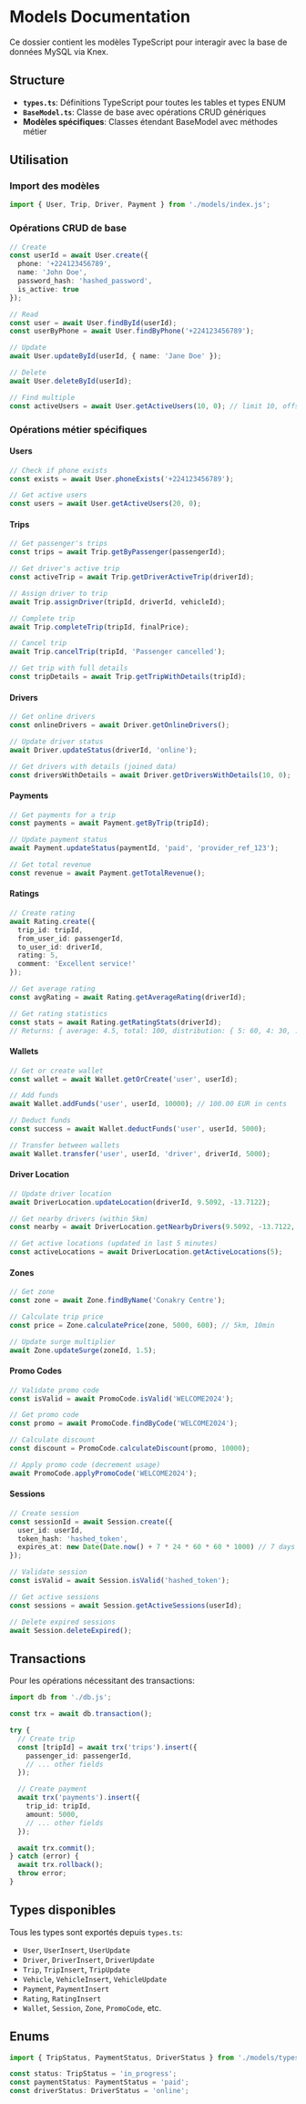 # Models Documentation

Ce dossier contient les modèles TypeScript pour interagir avec la base de données MySQL via Knex.

## Structure

- **`types.ts`**: Définitions TypeScript pour toutes les tables et types ENUM
- **`BaseModel.ts`**: Classe de base avec opérations CRUD génériques
- **Modèles spécifiques**: Classes étendant BaseModel avec méthodes métier

## Utilisation

### Import des modèles

```typescript
import { User, Trip, Driver, Payment } from './models/index.js';
```

### Opérations CRUD de base

```typescript
// Create
const userId = await User.create({
  phone: '+224123456789',
  name: 'John Doe',
  password_hash: 'hashed_password',
  is_active: true
});

// Read
const user = await User.findById(userId);
const userByPhone = await User.findByPhone('+224123456789');

// Update
await User.updateById(userId, { name: 'Jane Doe' });

// Delete
await User.deleteById(userId);

// Find multiple
const activeUsers = await User.getActiveUsers(10, 0); // limit 10, offset 0
```

### Opérations métier spécifiques

#### Users
```typescript
// Check if phone exists
const exists = await User.phoneExists('+224123456789');

// Get active users
const users = await User.getActiveUsers(20, 0);
```

#### Trips
```typescript
// Get passenger's trips
const trips = await Trip.getByPassenger(passengerId);

// Get driver's active trip
const activeTrip = await Trip.getDriverActiveTrip(driverId);

// Assign driver to trip
await Trip.assignDriver(tripId, driverId, vehicleId);

// Complete trip
await Trip.completeTrip(tripId, finalPrice);

// Cancel trip
await Trip.cancelTrip(tripId, 'Passenger cancelled');

// Get trip with full details
const tripDetails = await Trip.getTripWithDetails(tripId);
```

#### Drivers
```typescript
// Get online drivers
const onlineDrivers = await Driver.getOnlineDrivers();

// Update driver status
await Driver.updateStatus(driverId, 'online');

// Get drivers with details (joined data)
const driversWithDetails = await Driver.getDriversWithDetails(10, 0);
```

#### Payments
```typescript
// Get payments for a trip
const payments = await Payment.getByTrip(tripId);

// Update payment status
await Payment.updateStatus(paymentId, 'paid', 'provider_ref_123');

// Get total revenue
const revenue = await Payment.getTotalRevenue();
```

#### Ratings
```typescript
// Create rating
await Rating.create({
  trip_id: tripId,
  from_user_id: passengerId,
  to_user_id: driverId,
  rating: 5,
  comment: 'Excellent service!'
});

// Get average rating
const avgRating = await Rating.getAverageRating(driverId);

// Get rating statistics
const stats = await Rating.getRatingStats(driverId);
// Returns: { average: 4.5, total: 100, distribution: { 5: 60, 4: 30, ... } }
```

#### Wallets
```typescript
// Get or create wallet
const wallet = await Wallet.getOrCreate('user', userId);

// Add funds
await Wallet.addFunds('user', userId, 10000); // 100.00 EUR in cents

// Deduct funds
const success = await Wallet.deductFunds('user', userId, 5000);

// Transfer between wallets
await Wallet.transfer('user', userId, 'driver', driverId, 5000);
```

#### Driver Location
```typescript
// Update driver location
await DriverLocation.updateLocation(driverId, 9.5092, -13.7122);

// Get nearby drivers (within 5km)
const nearby = await DriverLocation.getNearbyDrivers(9.5092, -13.7122, 5000);

// Get active locations (updated in last 5 minutes)
const activeLocations = await DriverLocation.getActiveLocations(5);
```

#### Zones
```typescript
// Get zone
const zone = await Zone.findByName('Conakry Centre');

// Calculate trip price
const price = Zone.calculatePrice(zone, 5000, 600); // 5km, 10min

// Update surge multiplier
await Zone.updateSurge(zoneId, 1.5);
```

#### Promo Codes
```typescript
// Validate promo code
const isValid = await PromoCode.isValid('WELCOME2024');

// Get promo code
const promo = await PromoCode.findByCode('WELCOME2024');

// Calculate discount
const discount = PromoCode.calculateDiscount(promo, 10000);

// Apply promo code (decrement usage)
await PromoCode.applyPromoCode('WELCOME2024');
```

#### Sessions
```typescript
// Create session
const sessionId = await Session.create({
  user_id: userId,
  token_hash: 'hashed_token',
  expires_at: new Date(Date.now() + 7 * 24 * 60 * 60 * 1000) // 7 days
});

// Validate session
const isValid = await Session.isValid('hashed_token');

// Get active sessions
const sessions = await Session.getActiveSessions(userId);

// Delete expired sessions
await Session.deleteExpired();
```

## Transactions

Pour les opérations nécessitant des transactions:

```typescript
import db from './db.js';

const trx = await db.transaction();

try {
  // Create trip
  const [tripId] = await trx('trips').insert({
    passenger_id: passengerId,
    // ... other fields
  });

  // Create payment
  await trx('payments').insert({
    trip_id: tripId,
    amount: 5000,
    // ... other fields
  });

  await trx.commit();
} catch (error) {
  await trx.rollback();
  throw error;
}
```

## Types disponibles

Tous les types sont exportés depuis `types.ts`:

- `User`, `UserInsert`, `UserUpdate`
- `Driver`, `DriverInsert`, `DriverUpdate`
- `Trip`, `TripInsert`, `TripUpdate`
- `Vehicle`, `VehicleInsert`, `VehicleUpdate`
- `Payment`, `PaymentInsert`
- `Rating`, `RatingInsert`
- `Wallet`, `Session`, `Zone`, `PromoCode`, etc.

## Enums

```typescript
import { TripStatus, PaymentStatus, DriverStatus } from './models/types.js';

const status: TripStatus = 'in_progress';
const paymentStatus: PaymentStatus = 'paid';
const driverStatus: DriverStatus = 'online';
```
